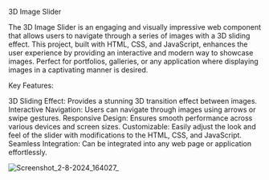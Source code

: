 3D Image Slider

The 3D Image Slider is an engaging and visually impressive web component that allows users to navigate through a series of images with a 3D sliding effect. This project, built with HTML, CSS, and JavaScript, enhances the user experience by providing an interactive and modern way to showcase images. Perfect for portfolios, galleries, or any application where displaying images in a captivating manner is desired.

Key Features:

3D Sliding Effect: Provides a stunning 3D transition effect between images. Interactive Navigation: Users can navigate through images using arrows or swipe gestures. Responsive Design: Ensures smooth performance across various devices and screen sizes. Customizable: Easily adjust the look and feel of the slider with modifications to the HTML, CSS, and JavaScript. Seamless Integration: Can be integrated into any web page or application effortlessly.

![Screenshot_2-8-2024_164027_](https://github.com/user-attachments/assets/e530a998-bda8-422d-a93c-bf80b8b96613)
